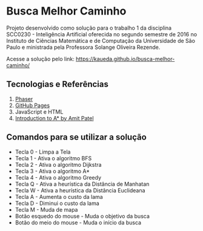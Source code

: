 # Busca Melhor Caminho
Projeto desenvolvido como solução para o trabalho 1 da disciplina SCC0230 - Inteligência 
Artificial oferecida no segundo semestre de 2016 no Instituto de Ciências Matemática e de 
Computação da Universidade de São Paulo e ministrada pela Professora Solange Oliveira Rezende.

Acesse a solução pelo link: https://kaueda.github.io/busca-melhor-caminho/

## Tecnologias e Referências
1. [Phaser](http://phaser.io/)
1. [GitHub Pages](https://pages.github.com/)
1. JavaScript e HTML
1. [Introduction to A* by Amit Patel](http://www.redblobgames.com/pathfinding/a-star/introduction.html)


## Comandos para se utilizar a solução
- Tecla 0 - Limpa a Tela
- Tecla 1 - Ativa o algoritmo BFS
- Tecla 2 - Ativa o algoritmo Dijkstra
- Tecla 3 - Ativa o algoritmo A*
- Tecla 4 - Ativa o algoritmo Greedy
- Tecla Q - Ativa a heurística da Distância de Manhatan
- Tecla W - Ativa a heurística da Distância Euclideana
- Tecla A - Aumenta o custo da lama
- Tecla D - Diminui o custo da lama
- Tecla M - Muda de mapa
- Botão esquedo do mouse - Muda o objetivo da busca
- Botão do meio do mouse - Muda o início da busca
